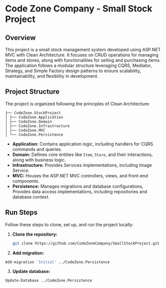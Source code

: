 # Code Zone Company - Small Stock Project

## Overview

This project is a small stock management system developed using ASP.NET MVC with Clean Architecture. It focuses on CRUD operations for managing items and stores, along with functionalities for selling and purchasing items. The application follows a modular structure leveraging CQRS, Mediator, Strategy, and Simple Factory design patterns to ensure scalability, maintainability, and flexibility in development.

## Project Structure

The project is organized following the principles of Clean Architecture:
```
├── CodeZone.StockProject
│ ├── CodeZone.Application
│ ├── CodeZone.Domain
│ ├── CodeZone.Infrastructure
│ ├── CodeZone.MVC
│ └── CodeZone.Persistence
```



- **Application:** Contains application logic, including handlers for CQRS commands and queries.
- **Domain:** Defines core entities like `Item`, `Store`, and their interactions, along with business logic.
- **Infrastructure:** Provides Services implementations, including Image Service.
- **MVC:** Houses the ASP.NET MVC controllers, views, and front-end components.
- **Persistence:** Manages migrations and database configurations, Provides data access implementations, including repositories and database context.

## Run Steps

Follow these steps to clone, set up, and run the project locally:

1. **Clone the repository:**
   ```sh
   git clone https://github.com/CodeZoneCompany/SmallStockProject.git
   ```
   
2. **Add migration:**
```sh
Add-migration 'Initial' ../CodeZone.Persistence
```
3. **Update database:**
```sh
Update-Database ../CodeZone.Persistence
```
